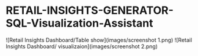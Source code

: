 # RETAIL-INSIGHTS-GENERATOR-SQL-Visualization-Assistant
![Retail Insights Dashboard/Table show](images/screenshot 1.png)
![Retail Insights Dashboard/ visualizaion](images/screenshot 2.png)
